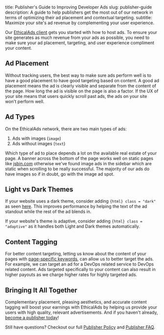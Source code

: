 title: Publisher's Guide to Improving Developer Ads
slug: publisher-guide
description: A guide to help publishers get the most out of our network in terms of optimizing their ad placement and contextual targeting.
subtitle: Maximize your site's ad revenue by complementing your user experience.

Our [EthicalAds client](https://ethical-ad-client.readthedocs.io/en/latest/) gets you started with how to host ads. To ensure your site generates as much revenue from your ads as possible, you need to make sure your ad placement, targeting, and user experience compliment your content.

## Ad Placement

Without tracking users, the best way to make sure ads perform well
is to have a good placement to have good targeting based on content.
A good ad placement means the ad is clearly visible and separate from the content of the page.
How long the ad is visible on the page is also a factor.
If the UX of your site means that users quickly scroll past ads, the ads on your site won't perform well.

## Ad Types

On the EthicalAds network, there are two main types of ads:

1. Ads with images (`image`)
2. Ads without images (`text`)

Which type of ad to place depends a lot on the available real estate of your page.
A banner across the bottom of the page works well on static pages like [jsbin.com](https://jsbin.com/?html,output)
otherwise we've found image ads in the sidebar which are static when scrolling to be really successful.
The majority of our ads do have images so if in doubt, go with the image ad spot.

## Light vs Dark Themes

If your website uses a dark theme, consider adding ```{html} class = "dark"``` as seen [here](https://ethical-ad-client.readthedocs.io/en/latest/#dark-mode).
This improves performance by helping the text of the ad standout while the rest of the ad blends in.

If your website's theme is adaptive, consider adding ```{html} class = "adaptive"``` as it handles both Light and Dark themes automatically.

## Content Tagging

For better content targeting, letting us know about the content of your pages with
[page-specific keywords](https://ethical-ad-client.readthedocs.io/en/latest/#page-specific-keywords),
can allow us to better target the ads.
For example, we can target an ad for a DevOps related service to DevOps related content.
Ads targeted specifically to your content can also result in higher payouts
as we charge higher rates for highly targeted ads.

## Bringing It All Together

Complementary placement, pleasing aesthetics, and accurate content tagging will
boost your earnings with EthicalAds by helping us provide your users
with high quality, relevant advertisements.
And if you haven't already, [become a publisher today](/publishers/#inbound-form)!



Still have questions? Checkout our full [Publisher Policy](../publisher-policy/) and [Publisher FAQ](../publishers/faq/).
